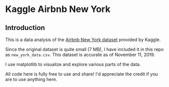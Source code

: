 # Kaggle Airbnb New York

## Introduction

This is a data analysis of the [Airbnb New York dataset](https://www.kaggle.com/dgomonov/new-york-city-airbnb-open-data) provided by Kaggle.

Since the original dataset is quite small (7 MB), I have included it in this repo as `new_york_data.csv`. This dataset is accurate as of November 11, 2019.

I use matplotlib to visualize and explore various parts of the data.

All code here is fully free to use and share! I'd appreciate the credit if you are to use anything here.
